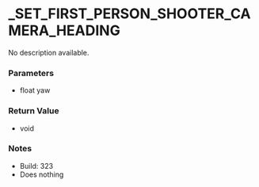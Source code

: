 # _SET_FIRST_PERSON_SHOOTER_CAMERA_HEADING

No description available.

### Parameters
* float yaw

### Return Value
* void

### Notes
* Build: 323
* Does nothing

